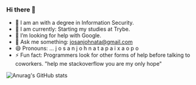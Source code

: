 ### Hi there 👋

- 🔭 I am an with a degree in Information Security.
- 🌱 I am currently: Starting my studies at Trybe.
- 🤔 I’m looking for help with Google.
- 💬 Ask me something: josanjohnata@gmail.com
- 😄 Pronouns: ... j o s a n  j o h n a t a  p a i x a o  p o 
- ⚡ Fun fact: Programmers look for other forms of help before talking to coworkers. "help me stackoverflow you are my only hope"

![Anurag's GitHub stats](https://github-readme-stats.vercel.app/api?username=josanjohnata&show_icons=true&theme=radical)
